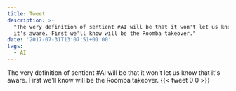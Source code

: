 ```yaml
---
title: Tweet
description: >-
  "The very definition of sentient #AI will be that it won't let us know that
  it's aware. First we'll know will be the Roomba takeover."
date: '2017-07-31T13:07:51+01:00'
tags:
  - AI
---
```

The very definition of sentient #AI will be that it won't let us know that it's aware. First we'll know will be the Roomba takeover.
      {{< tweet 0 0 >}}
    
